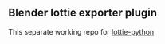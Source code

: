 ## Blender lottie exporter plugin

This separate working repo for [lottie-python](https://gitlab.com/mattia.basaglia/python-lottie)